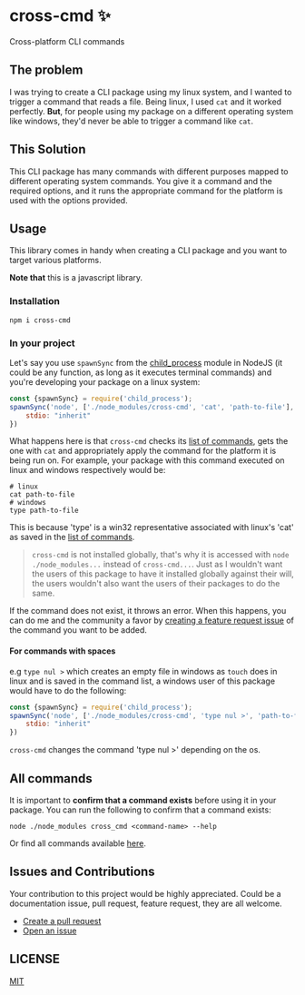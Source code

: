 # cross-cmd ✨

Cross-platform CLI commands

## The problem

I was trying to create a CLI package using my linux system, and I wanted to trigger a command that reads a file. Being linux, I used `cat` and it worked perfectly. **But**, for people using my package on a different operating system like windows, they'd never be able to trigger a command like `cat`.

## This Solution

This CLI package has many commands with different purposes mapped to different operating system commands. You give it a command and the required options, and it runs the appropriate command for the platform is used with the options provided.

## Usage

This library comes in handy when creating a CLI package and you want to target various platforms.

**Note that** this is a javascript library.

### Installation

```shell
npm i cross-cmd
```

### In your project

Let's say you use `spawnSync` from the [child_process](https://nodejs.org/api/child_process.html) module in NodeJS (it could be any function, as long as it executes terminal commands) and you're developing your package on a linux system:

```js
const {spawnSync} = require('child_process');
spawnSync('node', ['./node_modules/cross-cmd', 'cat', 'path-to-file'], {
    stdio: "inherit"
})
```

What happens here is that `cross-cmd` checks its [list of commands](./src/commands.js), gets the one with `cat` and appropriately apply the command for the platform it is being run on. For example, your package with this command executed on linux and windows respectively would be:

```shell
# linux
cat path-to-file
# windows
type path-to-file
```

This is because 'type' is a win32 representative associated with linux's 'cat' as saved in the [list of commands](./src/commands.js).

> `cross-cmd` is not installed globally, that's why it is accessed with `node ./node_modules...` instead of `cross-cmd...`. Just as I wouldn't want the users of this package to have it installed globally against their will, the users wouldn't also want the users of their packages to do the same.

If the command does not exist, it throws an error. When this happens, you can do me and the community a favor by [creating a feature request issue](https://github.com/dillionmegida/cross-cmd/issues/new) of the command you want to be added.

#### For commands with spaces

e.g `type nul >` which creates an empty file in windows as `touch` does in linux and is saved in the command list, a windows user of this package would have to do the following:

```js
const {spawnSync} = require('child_process');
spawnSync('node', ['./node_modules/cross-cmd', 'type nul >', 'path-to-file'], {
    stdio: "inherit"
})
```

`cross-cmd` changes the command 'type nul >' depending on the os.

## All commands

It is important to **confirm that a command exists** before using it in your package. You can run the following to confirm that a command exists:

```shell
node ./node_modules cross_cmd <command-name> --help
```

Or find all commands available [here](/src/allcommands.md).

## Issues and Contributions

Your contribution to this project would be highly appreciated. Could be a documentation issue, pull request, feature request, they are all welcome.

- [Create a pull request](https://github.com/dillionmegida/cross-cmd/pulls)
- [Open an issue](https://github.com/dillionmegida/cross-cmd/issues)

## LICENSE

[MIT](/LICENSE)

